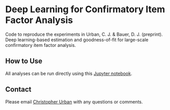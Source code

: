 # Deep Learning for Confirmatory Item Factor Analysis

Code to reproduce the experiments in Urban, C. J. & Bauer, D. J. (preprint). Deep learning-based estimation and goodness-of-fit for large-scale confirmatory item factor analysis.

## How to Use

All analyses can be run directly using this [Jupyter notebook](runner.ipynb).

## Contact

Please email [Christopher Urban](mailto:cjurban@live.unc.edu?subject=[DeepConfirmatoryIFA]) with any questions or comments.
